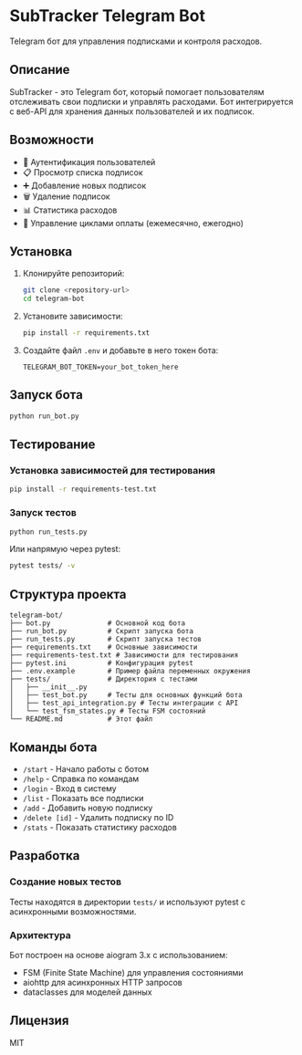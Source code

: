 # SubTracker Telegram Bot

Telegram бот для управления подписками и контроля расходов.

## Описание

SubTracker - это Telegram бот, который помогает пользователям отслеживать свои подписки и управлять расходами. Бот интегрируется с веб-API для хранения данных пользователей и их подписок.

## Возможности

- 🔐 Аутентификация пользователей
- 📋 Просмотр списка подписок
- ➕ Добавление новых подписок
- 🗑 Удаление подписок
- 📊 Статистика расходов
- 🔄 Управление циклами оплаты (ежемесячно, ежегодно)

## Установка

1. Клонируйте репозиторий:
   ```bash
   git clone <repository-url>
   cd telegram-bot
   ```

2. Установите зависимости:
   ```bash
   pip install -r requirements.txt
   ```

3. Создайте файл `.env` и добавьте в него токен бота:
   ```env
   TELEGRAM_BOT_TOKEN=your_bot_token_here
   ```

## Запуск бота

```bash
python run_bot.py
```

## Тестирование

### Установка зависимостей для тестирования

```bash
pip install -r requirements-test.txt
```

### Запуск тестов

```bash
python run_tests.py
```

Или напрямую через pytest:

```bash
pytest tests/ -v
```

## Структура проекта

```
telegram-bot/
├── bot.py              # Основной код бота
├── run_bot.py          # Скрипт запуска бота
├── run_tests.py        # Скрипт запуска тестов
├── requirements.txt    # Основные зависимости
├── requirements-test.txt # Зависимости для тестирования
├── pytest.ini          # Конфигурация pytest
├── .env.example        # Пример файла переменных окружения
├── tests/              # Директория с тестами
│   ├── __init__.py
│   ├── test_bot.py     # Тесты для основных функций бота
│   ├── test_api_integration.py # Тесты интеграции с API
│   └── test_fsm_states.py # Тесты FSM состояний
└── README.md           # Этот файл
```

## Команды бота

- `/start` - Начало работы с ботом
- `/help` - Справка по командам
- `/login` - Вход в систему
- `/list` - Показать все подписки
- `/add` - Добавить новую подписку
- `/delete [id]` - Удалить подписку по ID
- `/stats` - Показать статистику расходов

## Разработка

### Создание новых тестов

Тесты находятся в директории `tests/` и используют pytest с асинхронными возможностями.

### Архитектура

Бот построен на основе aiogram 3.x с использованием:
- FSM (Finite State Machine) для управления состояниями
- aiohttp для асинхронных HTTP запросов
- dataclasses для моделей данных

## Лицензия

MIT